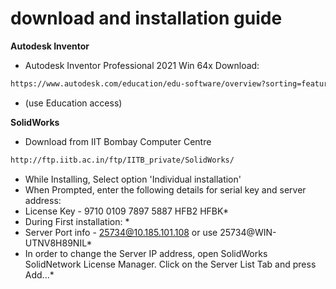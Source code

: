 # download and installation guide
**Autodesk Inventor**
* Autodesk Inventor Professional 2021 Win 64x Download:
```sh
https://www.autodesk.com/education/edu-software/overview?sorting=featured&filters=individual
```
* (use Education access)


**SolidWorks**
* Download from IIT Bombay Computer Centre
```sh
http://ftp.iitb.ac.in/ftp/IITB_private/SolidWorks/
```

* While Installing, Select option 'Individual installation'
* When Prompted, enter the following details for serial key and server address:
* License Key - 9710 0109 7897 5887 HFB2 HFBK*
* During First installation: *
* Server Port info - 25734@10.185.101.108 or use 25734@WIN-UTNV8H89NIL*
* In order to change the Server IP address, open SolidWorks SolidNetwork License Manager. Click on the Server List Tab and press Add...*
